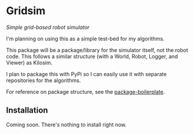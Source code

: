 # Gridsim

*Simple grid-based robot simulator*

I'm planning on using this as a simple test-bed for my algorithms.

This package will be a package/library for the simulator itself, not the robot code. This follows a similar structure (with a World, Robot, Logger, and Viewer) as Kilosim.

I plan to package this with PyPi so I can easily use it with separate repositories for the algorithms.

For reference on package structure, see the [package-boilerplate](https://github.com/jtebert/package-boilerplate).

## Installation

Coming soon. There's nothing to install right now.